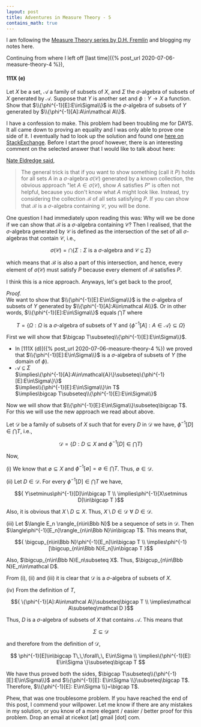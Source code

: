 ```yaml
---
layout: post
title: Adventures in Measure Theory - 5
contains_math: true
---
```


I am following the [Measure Theory series by D.H. Fremlin](https://www1.essex.ac.uk/maths/people/fremlin/mt.htm) and blogging my notes here.

Continuing from where I left off [last time]({% post_url 2020-07-06-measure-theory-4 %}),

#### 111X (e)
Let $X$ be a set, $\mathcal A$ a family of subsets of $X$, and $\Sigma$ the $\sigma$-algebra of subsets of $X$ generated by $\mathcal A$. Suppose that $Y$ is another set and $\phi:Y\to X$ a function. Show that $\\{\phi^{-1}[E]:E\in\Sigma\\}$ is the $\sigma$-algebra of subsets of $Y$ generated by $\\{\phi^{-1}[A]:A\in\mathcal A\\}$.

I have a confession to make. This problem had been troubling me for DAYS. It all came down to proving an equality and I was only able to prove one side of it. I eventually had to look up the solution and found one [here on StackExchange](https://math.stackexchange.com/questions/7881/preimage-of-generated-sigma-algebra). Before I start the proof however, there is an interesting comment on the selected answer that I would like to talk about here:

[Nate Eldredge said](https://math.stackexchange.com/questions/7881/preimage-of-generated-sigma-algebra#comment16942_7903),
> The general trick is that if you want to show something (call it $P$) holds for all sets $A$ in a $\sigma$-algebra $\sigma(\mathcal{C})$ generated by a known collection, the obvious approach "let $A \in \sigma(\mathcal{C})$, show $A$ satisfies $P$" is often not helpful, because you don't know what $A$ might look like.  Instead, try considering the collection $\mathcal{B}$ of all sets satisfying $P$.  If you can show that $\mathcal{B}$ is a $\sigma$-algebra containing $\mathcal{C}$, you will be done.

One question I had immediately upon reading this was: Why will we be done if we can show that $\mathcal{B}$ is a $\sigma$-algebra containing $\mathcal{C}$? Then I realised, that the $\sigma$-algebra generated by $\mathcal{C}$ is defined as the intersection of the set of all $\sigma$-algebras that contain $\mathcal{C}$, i.e.,  

$$
\sigma(\mathcal{C}) = \bigcap\{\Sigma :\Sigma\text{ is a }\sigma\text{-algebra and }\mathcal{C}\subseteq\Sigma \}
$$

which means that $\mathcal{B}$ is also a part of this intersection, and hence, every element of $\sigma(\mathcal{C})$ must satisfy $P$ because every element of $\mathcal{B}$ satisfies $P$.

I think this is a nice approach. Anyways, let's get back to the proof,

_Proof._  
We want to show that $\\{\phi^{-1}[E]:E\in\Sigma\\}$ is the $\sigma$-algebra of subsets of $Y$ generated by $\\{\phi^{-1}[A]:A\in\mathcal A\\}$. Or in other words, $\\{\phi^{-1}[E]:E\in\Sigma\\}$ equals $\bigcap T$ where 

$$
T = \{\Omega :\Omega\text{ is a }\sigma\text{-algebra of subsets of Y and }\{\phi^{-1}[A]:A\in\mathcal A\}\subseteq\Omega\}
$$

First we will show that $\bigcap T\subseteq\\{\phi^{-1}[E]:E\in\Sigma\\}$.  
- In [111X (d)]({% post_url 2020-07-06-measure-theory-4 %}) we proved that $\\{\phi^{-1}[E]:E\in\Sigma\\}$ is a $\sigma$-algebra of subsets of $Y$ (the domain of $\phi$).
- $\mathcal A\subseteq\Sigma$  
    $\implies\\{\phi^{-1}[A]:A\in\mathcal{A}\\}\subseteq\\{\phi^{-1}[E]:E\in\Sigma\\}\\}$  
    $\implies\\{\phi^{-1}[E]:E\in\Sigma\\}\in T$  
    $\implies\bigcap T\subseteq\\{\phi^{-1}[E]:E\in\Sigma\\}$

Now we will show that $\\{\phi^{-1}[E]:E\in\Sigma\\}\subseteq\bigcap T$. For this we will use the new approach we read about above. 

Let $\mathcal D$ be a family of subsets of $X$ such that for every $D$ in $\mathcal D$ we have, $\phi^{-1}[D]\in\bigcap T$, i.e.,

$$
\mathcal D = \{D: D\subseteq X \text{ and }\phi^{-1}[D]\in\bigcap T \}
$$

Now,  

(i) We know that $\emptyset\subseteq X$ and $\phi^{-1}[\emptyset]=\emptyset\in\bigcap T$. Thus, $\emptyset\in\mathcal D$.

(ii) Let $D\in\mathcal D$. For every $\phi^{-1}[D]\in\bigcap T$ we have,

$${
Y\setminus\phi^{-1}[D]\in\bigcap T \\
\implies\phi^{-1}[X\setminus D]\in\bigcap T
}$$

Also, it is obvious that $X\setminus D\subseteq X$. Thus, $X\setminus D\in\mathcal D\,\,\forall\,\,D\in\mathcal D$.

(iii) Let $\langle E_n \rangle_{n\in\Bbb N}$ be a sequence of sets in $\mathcal D$. Then $\langle\phi^{-1}[E_n]\rangle_{n\in\Bbb N}\in\bigcap T$. This means that, 

$${
\bigcup_{n\in\Bbb N}\phi^{-1}[E_n]\in\bigcap T  \\
\implies\phi^{-1}[\bigcup_{n\in\Bbb N}E_n]\in\bigcap T
}$$

Also, $\bigcup_{n\in\Bbb N}E_n\subseteq X$. Thus, $\bigcup_{n\in\Bbb N}E_n\in\mathcal D$.

From (i), (ii) and (iii) it is clear that $\mathcal D$ is a $\sigma$-algebra of subsets of $X$. 

(iv) From the definition of $T$,

$${
\{\phi^{-1}[A]:A\in\mathcal A\}\subseteq\bigcap T \\
\implies\mathcal A\subseteq\mathcal D
}$$

Thus, $D$ is a $\sigma$-algebra of subsets of $X$ that contains $\mathcal A$. This means that 

$$
\Sigma\subseteq\mathcal D
$$

and therefore from the definition of $\mathcal D$, 

$$
\phi^{-1}[E]\in\bigcap T\,\,\forall\,\, E\in\Sigma \\
\implies\{\phi^{-1}[E]: E\in\Sigma \}\subseteq\bigcap T
$$

We have thus proved both the sides, $\bigcap T\subseteq\\{\phi^{-1}[E]:E\in\Sigma\\}$ and $\\{\phi^{-1}[E]: E\in\Sigma \\}\subseteq\bigcap T$. Therefore, $\\{\phi^{-1}[E]: E\in\Sigma \\}=\bigcap T$.  $$\tag*{$\square$}$$

Phew, that was one troublesome problem. If you have reached the end of this post, I commend your willpower. Let me know if there are any mistakes in my solution, or you know of a more elegant / easier / better proof for this problem. Drop an email at ricekot [at] gmail [dot] com.
